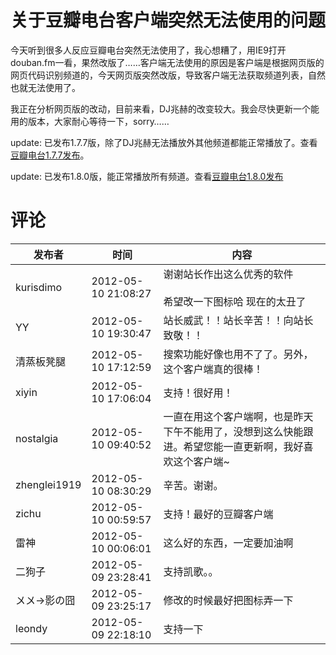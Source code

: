 # 关于豆瓣电台客户端突然无法使用的问题

今天听到很多人反应豆瓣电台突然无法使用了，我心想糟了，用IE9打开douban.fm一看，果然改版了……客户端无法使用的原因是客户端是根据网页版的网页代码识别频道的，今天网页版突然改版，导致客户端无法获取频道列表，自然也就无法使用了。

我正在分析网页版的改动，目前来看，DJ兆赫的改变较大。我会尽快更新一个能用的版本，大家耐心等待一下，sorry……

update: 已发布1.7.7版，除了DJ兆赫无法播放外其他频道都能正常播放了。查看[豆瓣电台1.7.7发布](/article/豆瓣电台1-7-7发布)。

update: 已发布1.8.0版，能正常播放所有频道。查看[豆瓣电台1.8.0发布](/article/豆瓣电台1-8-0发布)

# 评论

发布者 | 时间 | 内容
--- | --- | ---
kurisdimo | 2012-05-10 21:08:27 | 谢谢站长作出这么优秀的软件<br/><br/>希望改一下图标哈   现在的太丑了
YY | 2012-05-10 19:30:47 | 站长威武！！站长辛苦！！向站长致敬！！
清蒸板凳腿 | 2012-05-10 17:12:59 | 搜索功能好像也用不了了。另外，这个客户端真的很棒！
xiyin | 2012-05-10 17:06:04 | 支持！很好用！
nostalgia | 2012-05-10 09:40:52 | 一直在用这个客户端啊，也是昨天下午不能用了，没想到这么快能跟进。希望您能一直更新啊，我好喜欢这个客户端~
zhenglei1919 | 2012-05-10 08:30:29 | 辛苦。谢谢。
zichu | 2012-05-10 00:59:57 | 支持！最好的豆瓣客户端
雷神 | 2012-05-10 00:06:01 | 这么好的东西，一定要加油啊
二狗子 | 2012-05-09 23:28:41 | 支持凯歌。。
〤〤→影の囧 | 2012-05-09 23:25:17 | 修改的时候最好把图标弄一下
leondy | 2012-05-09 22:18:10 | 支持一下
